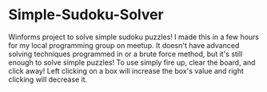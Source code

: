 # Simple-Sudoku-Solver
Winforms project to solve simple sudoku puzzles!
I made this in a few hours for my local programming group on meetup.
It doesn't have advanced solving techniques programmed in or a brute force method, but it's still enough to solve simple puzzles! To use simply fire up, clear the board, and click away! Left clicking on a box will increase the box's value and right clicking will decrease it.
